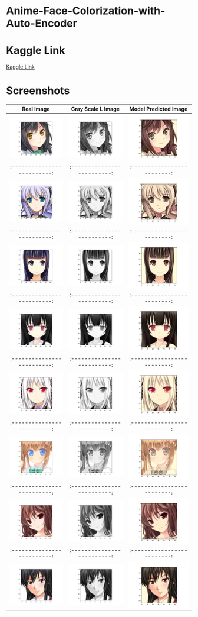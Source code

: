 # Anime-Face-Colorization-with-Auto-Encoder

# Kaggle Link
[Kaggle Link](https://www.kaggle.com/rahuldshetty/anime-face-colorization-gan)

# Screenshots

Real Image             |  Gray Scale L Image        |  Model Predicted Image
:-------------------------:|:-------------------------: |:-------------------------: 
![1.1](https://raw.githubusercontent.com/rahuldshetty/Anime-Face-Colorization-with-Auto-Encoder/master/screen/sample%201/Figure_1.png)  |  ![1.2](https://raw.githubusercontent.com/rahuldshetty/Anime-Face-Colorization-with-Auto-Encoder/master/screen/sample%201/Figure_2.png) |  ![1.3](https://raw.githubusercontent.com/rahuldshetty/Anime-Face-Colorization-with-Auto-Encoder/master/screen/sample%201/Figure_3.png)
:-------------------------:|:-------------------------: |:-------------------------: 
![2.1](https://raw.githubusercontent.com/rahuldshetty/Anime-Face-Colorization-with-Auto-Encoder/master/screen/sample%202/Figure_1.png)  |  ![2.2](https://raw.githubusercontent.com/rahuldshetty/Anime-Face-Colorization-with-Auto-Encoder/master/screen/sample%202/Figure_2.png) |  ![2.3](https://raw.githubusercontent.com/rahuldshetty/Anime-Face-Colorization-with-Auto-Encoder/master/screen/sample%202/Figure_3.png)
:-------------------------:|:-------------------------: |:-------------------------: 
![3.1](https://raw.githubusercontent.com/rahuldshetty/Anime-Face-Colorization-with-Auto-Encoder/master/screen/sample%203/Figure_1.png)  |  ![3.2](https://raw.githubusercontent.com/rahuldshetty/Anime-Face-Colorization-with-Auto-Encoder/master/screen/sample%203/Figure_2.png) |  ![3.3](https://raw.githubusercontent.com/rahuldshetty/Anime-Face-Colorization-with-Auto-Encoder/master/screen/sample%203/Figure_3.png)
:-------------------------:|:-------------------------: |:-------------------------: 
![4.1](https://raw.githubusercontent.com/rahuldshetty/Anime-Face-Colorization-with-Auto-Encoder/master/screen/sample%204/Figure_1.png)  |  ![4.2](https://raw.githubusercontent.com/rahuldshetty/Anime-Face-Colorization-with-Auto-Encoder/master/screen/sample%204/Figure_2.png) |  ![4.3](https://raw.githubusercontent.com/rahuldshetty/Anime-Face-Colorization-with-Auto-Encoder/master/screen/sample%204/Figure_3.png)
:-------------------------:|:-------------------------: |:-------------------------: 
![5.1](https://raw.githubusercontent.com/rahuldshetty/Anime-Face-Colorization-with-Auto-Encoder/master/screen/sample%205/Figure_1.png)  |  ![5.2](https://raw.githubusercontent.com/rahuldshetty/Anime-Face-Colorization-with-Auto-Encoder/master/screen/sample%205/Figure_2.png) |  ![5.3](https://raw.githubusercontent.com/rahuldshetty/Anime-Face-Colorization-with-Auto-Encoder/master/screen/sample%205/Figure_3.png)
:-------------------------:|:-------------------------: |:-------------------------: 
![6.1](https://raw.githubusercontent.com/rahuldshetty/Anime-Face-Colorization-with-Auto-Encoder/master/screen/sample%206/Figure_1.png)  |  ![6.2](https://raw.githubusercontent.com/rahuldshetty/Anime-Face-Colorization-with-Auto-Encoder/master/screen/sample%206/Figure_2.png) |  ![6.3](https://raw.githubusercontent.com/rahuldshetty/Anime-Face-Colorization-with-Auto-Encoder/master/screen/sample%206/Figure_3.png)
:-------------------------:|:-------------------------: |:-------------------------: 
![7.1](https://raw.githubusercontent.com/rahuldshetty/Anime-Face-Colorization-with-Auto-Encoder/master/screen/sample%207/Figure_1.png)  |  ![7.2](https://raw.githubusercontent.com/rahuldshetty/Anime-Face-Colorization-with-Auto-Encoder/master/screen/sample%207/Figure_2.png) |  ![7.3](https://raw.githubusercontent.com/rahuldshetty/Anime-Face-Colorization-with-Auto-Encoder/master/screen/sample%207/Figure_3.png)
:-------------------------:|:-------------------------: |:-------------------------: 
![8.1](https://raw.githubusercontent.com/rahuldshetty/Anime-Face-Colorization-with-Auto-Encoder/master/screen/sample%208/Figure_1.png)  |  ![8.2](https://raw.githubusercontent.com/rahuldshetty/Anime-Face-Colorization-with-Auto-Encoder/master/screen/sample%208/Figure_2.png) |  ![8.3](https://raw.githubusercontent.com/rahuldshetty/Anime-Face-Colorization-with-Auto-Encoder/master/screen/sample%208/Figure_3.png)
